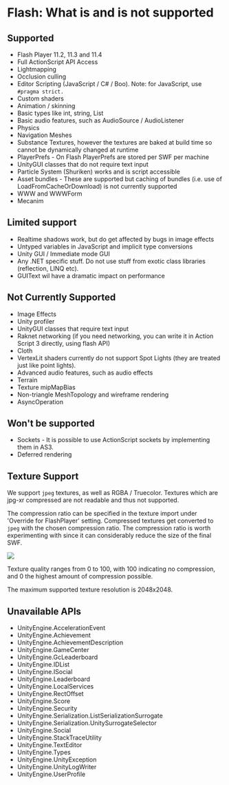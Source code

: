 Flash: What is and is not supported
===================================


Supported
---------


* Flash Player 11.2, 11.3 and 11.4
* Full ActionScript API Access
* Lightmapping
* Occlusion culling
* Editor Scripting (JavaScript / C# / Boo). Note: for JavaScript, use `#pragma strict.`
* Custom shaders
* Animation / skinning
* Basic types like int, string, List
* Basic audio features, such as AudioSource / AudioListener
* Physics
* Navigation Meshes
* Substance Textures, however the textures are baked at build time so cannot be dynamically changed at runtime
* PlayerPrefs - On Flash PlayerPrefs are stored per SWF per machine
* UnityGUI classes that do not require text input
* Particle System (Shuriken) works and is script accessible
* Asset bundles - These are supported but caching of bundles (i.e. use of LoadFromCacheOrDownload) is not currently supported
* WWW and WWWForm
* Mecanim

  

Limited support
---------------

* Realtime shadows work, but do get affected by bugs in image effects
* Untyped variables in JavaScript and implicit type conversions
* Unity GUI / Immediate mode GUI
* Any .NET specific stuff. Do not use stuff from exotic class libraries (reflection, LINQ etc).
* GUIText wil have a dramatic impact on performance

  

Not Currently Supported
-----------------------

* Image Effects
* Unity profiler
* UnityGUI classes that require text input
* Raknet networking (if you need networking, you can write it in Action Script 3 directly, using flash API)
* Cloth
* VertexLit shaders currently do not support Spot Lights (they are treated just like point lights).
* Advanced audio features, such as audio effects
* Terrain
* Texture mipMapBias
* Non-triangle MeshTopology and wireframe rendering
* AsyncOperation

  

Won't be supported
------------------

* Sockets - It is possible to use ActionScript sockets by implementing them in AS3.
* Deferred rendering

  

Texture Support
---------------


We support `jpeg` textures, as well as RGBA / Truecolor. Textures which are jpg-xr compressed are not readable and thus not supported.

The compression ratio can be specified in the texture import under 'Override for FlashPlayer' setting.  Compressed textures get converted to `jpeg` with the chosen compression ratio.  The compression ratio is worth experimenting with since it can considerably reduce the size of the final SWF.

![](http://docwiki.hq.unity3d.com/uploads/Main/flashtextureoverride.png)  

Texture quality ranges from 0 to 100, with 100 indicating no compression, and 0 the highest amount of compression possible.  

The maximum supported texture resolution is 2048x2048.

  

Unavailable APIs
----------------

* UnityEngine.AccelerationEvent
* UnityEngine.Achievement
* UnityEngine.AchievementDescription
* UnityEngine.GameCenter
* UnityEngine.GcLeaderboard
* UnityEngine.IDList
* UnityEngine.ISocial
* UnityEngine.Leaderboard
* UnityEngine.LocalServices
* UnityEngine.RectOffset
* UnityEngine.Score
* UnityEngine.Security
* UnityEngine.Serialization.ListSerializationSurrogate
* UnityEngine.Serialization.UnitySurrogateSelector
* UnityEngine.Social
* UnityEngine.StackTraceUtility
* UnityEngine.TextEditor
* UnityEngine.Types
* UnityEngine.UnityException
* UnityEngine.UnityLogWriter
* UnityEngine.UserProfile
